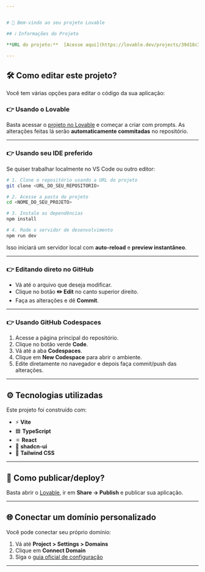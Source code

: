 ```yaml
---


# 🎉 Bem-vindo ao seu projeto Lovable

## ℹ️ Informações do Projeto

**URL do projeto:**  [Acesse aqui](https://lovable.dev/projects/39d18c3c-34af-4631-9f54-40fe759c6ab8)

---
```


## 🛠️ Como editar este projeto?

Você tem várias opções para editar o código da sua aplicação:

### 👉 Usando o **Lovable**

Basta acessar o [projeto no Lovable](https://lovable.dev/projects/39d18c3c-34af-4631-9f54-40fe759c6ab8) e começar a criar com prompts.
As alterações feitas lá serão **automaticamente commitadas** no repositório.

---

### 👉 Usando seu **IDE preferido**

Se quiser trabalhar localmente no VS Code ou outro editor:

```sh
# 1. Clone o repositório usando a URL do projeto
git clone <URL_DO_SEU_REPOSITORIO>

# 2. Acesse a pasta do projeto
cd <NOME_DO_SEU_PROJETO>

# 3. Instale as dependências
npm install

# 4. Rode o servidor de desenvolvimento
npm run dev
```

Isso iniciará um servidor local com **auto-reload** e **preview instantâneo**.

---

### 👉 Editando direto no **GitHub**

* Vá até o arquivo que deseja modificar.
* Clique no botão **✏️ Edit** no canto superior direito.
* Faça as alterações e dê **Commit**.

---

### 👉 Usando **GitHub Codespaces**

1. Acesse a página principal do repositório.
2. Clique no botão verde **Code**.
3. Vá até a aba **Codespaces**.
4. Clique em **New Codespace** para abrir o ambiente.
5. Edite diretamente no navegador e depois faça commit/push das alterações.

---

## ⚙️ Tecnologias utilizadas

Este projeto foi construído com:

* ⚡ **Vite**
* 🟦 **TypeScript**
* ⚛️ **React**
* 🎨 **shadcn-ui**
* 💨 **Tailwind CSS**

---

## 🚀 Como publicar/deploy?

Basta abrir o [Lovable](https://lovable.dev/projects/39d18c3c-34af-4631-9f54-40fe759c6ab8), ir em **Share → Publish** e publicar sua aplicação.

---

## 🌐 Conectar um domínio personalizado

Você pode conectar seu próprio domínio:

1. Vá até **Project > Settings > Domains**
2. Clique em **Connect Domain**
3. Siga o [guia oficial de configuração](https://docs.lovable.dev/tips-tricks/custom-domain#step-by-step-guide)

---



